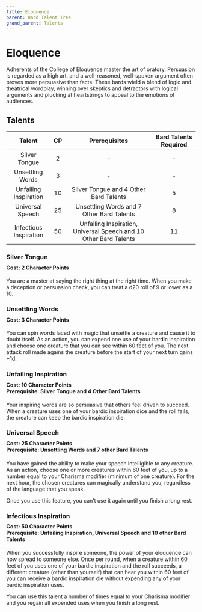 ```yaml
---
title: Eloquence
parent: Bard Talent Tree
grand_parent: Talents
---
```


# Eloquence
Adherents of the College of Eloquence master the art of oratory. Persuasion is regarded as a high art, and a well-reasoned, well-spoken argument often proves more persuasive than facts. These bards wield a blend of logic and theatrical wordplay, winning over skeptics and detractors with logical arguments and plucking at heartstrings to appeal to the emotions of audiences.

## Talents

| Talent | CP | Prerequisites | Bard Talents Required |
|:------:|:--:|:-------------:|:---------------------:|
| Silver Tongue          | 2  | - | - |
| Unsettling Words       | 3  | - | - |
| Unfailing Inspiration  | 10 | Silver Tongue and 4 Other Bard Talents | 5 |
| Universal Speech       | 25 | Unsettling Words and 7 Other Bard Talents | 8 |
| Infectious Inspiration | 50 | Unfailing Inspiration, Universal Speech and 10 Other Bard Talents | 11 |

### Silver Tongue

<div style="margin-top:-10px;"></div>

#### **Cost:** 2 Character Points
You are a master at saying the right thing at the right time. When you make a deception or persuasion check, you can treat a d20 roll of 9 or lower as a 10.

### Unsettling Words

<div style="margin-top:-10px;"></div>

#### **Cost:** 3 Character Points
You can spin words laced with magic that unsettle a creature and cause it to doubt itself. As an action, you can expend one use of your bardic inspiration and choose one creature that you can see within 60 feet of you. The next attack roll made agains the creature before the start of your next turn gains +1d.

### Unfailing Inspiration

<div style="margin-top:-10px;"></div>

#### **Cost:** 10 Character Points<br>**Prerequisite:** Silver Tongue and 4 Other Bard Talents
Your inspiring words are so persuasive that others feel driven to succeed. When a creature uses one of your bardic inspiration dice and the roll fails, the creature can keep the bardic inspiration die.

### Universal Speech

<div style="margin-top:-10px;"></div>

#### **Cost:** 25 Character Points<br>**Prerequisite:** Unsettling Words and 7 other Bard Talents
You have gained the ability to make your speech intelligible to any creature. As an action, choose one or more creatures within 60 feet of you, up to a number equal to your Charisma modifier (minimum of one creature). For the next hour, the chosen creatures can magically understand you, regardless of the language that you speak.

Once you use this feature, you can’t use it again until you finish a long rest.

### Infectious Inspiration

<div style="margin-top:-10px;"></div>

#### **Cost:** 50 Character Points<br>**Prerequisite:** Unfailing Inspiration, Universal Speech and 10 other Bard Talents
When you successfully inspire someone, the power of your eloquence can now spread to someone else. Once per round, when a creature within 60 feet of you uses one of your bardic inspiration and the roll succeeds, a different creature (other than yourself) that can hear you within 60 feet of you can receive a bardic inspiration die without expending any of your bardic inspiration uses.

You can use this talent a number of times equal to your Charisma modifier and you regain all expended uses when you finish a long rest.
